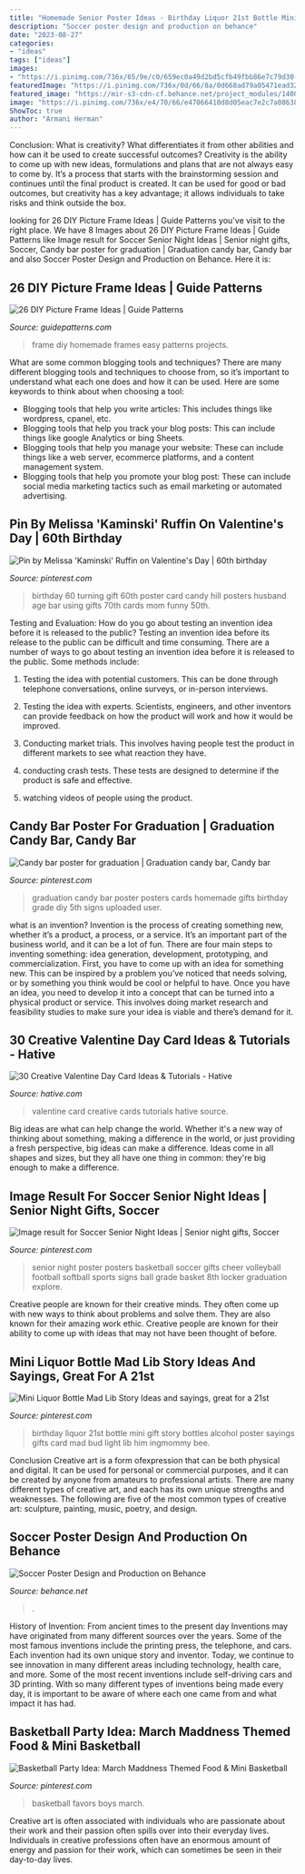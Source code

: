 ```yaml
---
title: "Homemade Senior Poster Ideas - Birthday Liquor 21st Bottle Mini Gift Story Bottles Alcohol Poster Sayings Gifts Card Mad Bud Light Lib Him Ingmommy Bee"
description: "Soccer poster design and production on behance"
date: "2023-08-27"
categories:
- "ideas"
tags: ["ideas"]
images:
- "https://i.pinimg.com/736x/65/9e/c0/659ec0a49d2bd5cfb49fbb86e7c79d30--candy-bar-posters-graduation-ideas.jpg"
featuredImage: "https://i.pinimg.com/736x/0d/66/8a/0d668ad79a05471ead32f6d902f0cb33.jpg"
featured_image: "https://mir-s3-cdn-cf.behance.net/project_modules/1400/fc086715014573.5628bec1ce6ca.jpg"
image: "https://i.pinimg.com/736x/e4/70/66/e47066410d8d05eac7e2c7a086384875.jpg"
ShowToc: true
author: "Armani Herman"
---
```



Conclusion: What is creativity? What differentiates it from other abilities and how can it be used to create successful outcomes?
Creativity is the ability to come up with new ideas, formulations and plans that are not always easy to come by. It’s a process that starts with the brainstorming session and continues until the final product is created. It can be used for good or bad outcomes, but creativity has a key advantage; it allows individuals to take risks and think outside the box.

	

		
looking for 26 DIY Picture Frame Ideas | Guide Patterns you've visit to the right place. We have 8 Images about 26 DIY Picture Frame Ideas | Guide Patterns like Image result for Soccer Senior Night Ideas | Senior night gifts, Soccer, Candy bar poster for graduation | Graduation candy bar, Candy bar and also Soccer Poster Design and Production on Behance. Here it is:
		
    
## 26 DIY Picture Frame Ideas | Guide Patterns

<img loading=lazy src="https://www.guidepatterns.com/wp-content/uploads/2015/03/Homemade-Photo-Frame.jpg" onerror="this.onerror=null;this.src='https://tse3.mm.bing.net/th?id=OIP.YXoVg_NmzpyGaxuz_5qVCgHaE-&amp;pid=15.1';" alt="26 DIY Picture Frame Ideas | Guide Patterns">

_Source: guidepatterns.com_

>frame diy homemade frames easy patterns projects. 

	

What are some common blogging tools and techniques?
There are many different blogging tools and techniques to choose from, so it’s important to understand what each one does and how it can be used. Here are some keywords to think about when choosing a tool:
- Blogging tools that help you write articles: This includes things like wordpress, cpanel, etc.
- Blogging tools that help you track your blog posts: This can include things like google Analytics or bing Sheets.
- Blogging tools that help you manage your website: These can include things like a web server, ecommerce platforms, and a content management system. 
- Blogging tools that help you promote your blog post: These can include social media marketing tactics such as email marketing or automated advertising.

    
## Pin By Melissa &#039;Kaminski&#039; Ruffin On Valentine&#039;s Day | 60th Birthday

<img loading=lazy src="https://i.pinimg.com/736x/0d/66/8a/0d668ad79a05471ead32f6d902f0cb33.jpg" onerror="this.onerror=null;this.src='https://tse2.mm.bing.net/th?id=OIP.9xvgZOitSv9JEo4G_fzQmAHaJ4&amp;pid=15.1';" alt="Pin by Melissa &#039;Kaminski&#039; Ruffin on Valentine&#039;s Day | 60th birthday">

_Source: pinterest.com_

>birthday 60 turning gift 60th poster card candy hill posters husband age bar using gifts 70th cards mom funny 50th. 

	

Testing and Evaluation: How do you go about testing an invention idea before it is released to the public?
Testing an invention idea before its release to the public can be difficult and time consuming. There are a number of ways to go about testing an invention idea before it is released to the public. Some methods include:
1) Testing the idea with potential customers. This can be done through telephone conversations, online surveys, or in-person interviews.

2) Testing the idea with experts. Scientists, engineers, and other inventors can provide feedback on how the product will work and how it would be improved.

3) Conducting market trials. This involves having people test the product in different markets to see what reaction they have.

4) conducting crash tests. These tests are designed to determine if the product is safe and effective.

5) watching videos of people using the product.

    
## Candy Bar Poster For Graduation | Graduation Candy Bar, Candy Bar

<img loading=lazy src="https://i.pinimg.com/736x/65/9e/c0/659ec0a49d2bd5cfb49fbb86e7c79d30--candy-bar-posters-graduation-ideas.jpg" onerror="this.onerror=null;this.src='https://tse1.mm.bing.net/th?id=OIP.xGYp7Az5fIwtXJxPdbslRAHaJ3&amp;pid=15.1';" alt="Candy bar poster for graduation | Graduation candy bar, Candy bar">

_Source: pinterest.com_

>graduation candy bar poster posters cards homemade gifts birthday grade diy 5th signs uploaded user. 

	

what is an invention?
Invention is the process of creating something new, whether it’s a product, a process, or a service. It’s an important part of the business world, and it can be a lot of fun.
There are four main steps to inventing something: idea generation, development, prototyping, and commercialization. First, you have to come up with an idea for something new. This can be inspired by a problem you’ve noticed that needs solving, or by something you think would be cool or helpful to have. Once you have an idea, you need to develop it into a concept that can be turned into a physical product or service. This involves doing market research and feasibility studies to make sure your idea is viable and there’s demand for it.

    
## 30 Creative Valentine Day Card Ideas &amp; Tutorials - Hative

<img loading=lazy src="https://hative.com/wp-content/uploads/2014/10/valentine-card-ideas/21-valentine-card-ideas.jpg" onerror="this.onerror=null;this.src='https://tse3.mm.bing.net/th?id=OIP.Kh-ebkgmYmMm6U7CKtKsqgHaFX&amp;pid=15.1';" alt="30 Creative Valentine Day Card Ideas &amp; Tutorials - Hative">

_Source: hative.com_

>valentine card creative cards tutorials hative source. 

	

Big ideas are what can help change the world. Whether it's a new way of thinking about something, making a difference in the world, or just providing a fresh perspective, big ideas can make a difference. Ideas come in all shapes and sizes, but they all have one thing in common: they're big enough to make a difference.

    
## Image Result For Soccer Senior Night Ideas | Senior Night Gifts, Soccer

<img loading=lazy src="https://i.pinimg.com/736x/b5/e8/a7/b5e8a75d44d17547ff08c2ad9d506033.jpg" onerror="this.onerror=null;this.src='https://tse2.mm.bing.net/th?id=OIP.V7W5SrX_JsxGVc5AYldNBgAAAA&amp;pid=15.1';" alt="Image result for Soccer Senior Night Ideas | Senior night gifts, Soccer">

_Source: pinterest.com_

>senior night poster posters basketball soccer gifts cheer volleyball football softball sports signs ball grade basket 8th locker graduation explore. 

	

Creative people are known for their creative minds. They often come up with new ways to think about problems and solve them. They are also known for their amazing work ethic. Creative people are known for their ability to come up with ideas that may not have been thought of before.

    
## Mini Liquor Bottle Mad Lib Story Ideas And Sayings, Great For A 21st

<img loading=lazy src="https://i.pinimg.com/736x/e4/70/66/e47066410d8d05eac7e2c7a086384875.jpg" onerror="this.onerror=null;this.src='https://tse1.mm.bing.net/th?id=OIP.nFbuKllSVTbyvbd7EzdImQAAAA&amp;pid=15.1';" alt="Mini Liquor Bottle Mad Lib Story Ideas and sayings, great for a 21st">

_Source: pinterest.com_

>birthday liquor 21st bottle mini gift story bottles alcohol poster sayings gifts card mad bud light lib him ingmommy bee. 

	

Conclusion
Creative art is a form ofexpression that can be both physical and digital. It can be used for personal or commercial purposes, and it can be created by anyone from amateurs to professional artists. There are many different types of creative art, and each has its own unique strengths and weaknesses. The following are five of the most common types of creative art: sculpture, painting, music, poetry, and design.

    
## Soccer Poster Design And Production On Behance

<img loading=lazy src="https://mir-s3-cdn-cf.behance.net/project_modules/1400/fc086715014573.5628bec1ce6ca.jpg" onerror="this.onerror=null;this.src='https://tse1.mm.bing.net/th?id=OIP.LPivK04KAkoY8Wbbm6xGbgHaLH&amp;pid=15.1';" alt="Soccer Poster Design and Production on Behance">

_Source: behance.net_

>. 

	

History of Invention: From ancient times to the present day
Inventions may have originated from many different sources over the years. Some of the most famous inventions include the printing press, the telephone, and cars. Each invention had its own unique story and inventor. Today, we continue to see innovation in many different areas including technology, health care, and more. Some of the most recent inventions include self-driving cars and 3D printing. With so many different types of inventions being made every day, it is important to be aware of where each one came from and what impact it has had.

    
## Basketball Party Idea: March Maddness Themed Food &amp; Mini Basketball

<img loading=lazy src="https://i.pinimg.com/736x/23/7c/99/237c997f38f42e32e9df1ba6f253fdcb--basketball-tournaments-boys-basketball-party-ideas.jpg?b=t" onerror="this.onerror=null;this.src='https://tse3.mm.bing.net/th?id=OIP.yKGCC-KMLuGVFPpXdhVJrAHaLG&amp;pid=15.1';" alt="Basketball Party Idea: March Maddness Themed Food &amp; Mini Basketball">

_Source: pinterest.com_

>basketball favors boys march. 

	

Creative art is often associated with individuals who are passionate about their work and their passion often spills over into their everyday lives. Individuals in creative professions often have an enormous amount of energy and passion for their work, which can sometimes be seen in their day-to-day lives.

